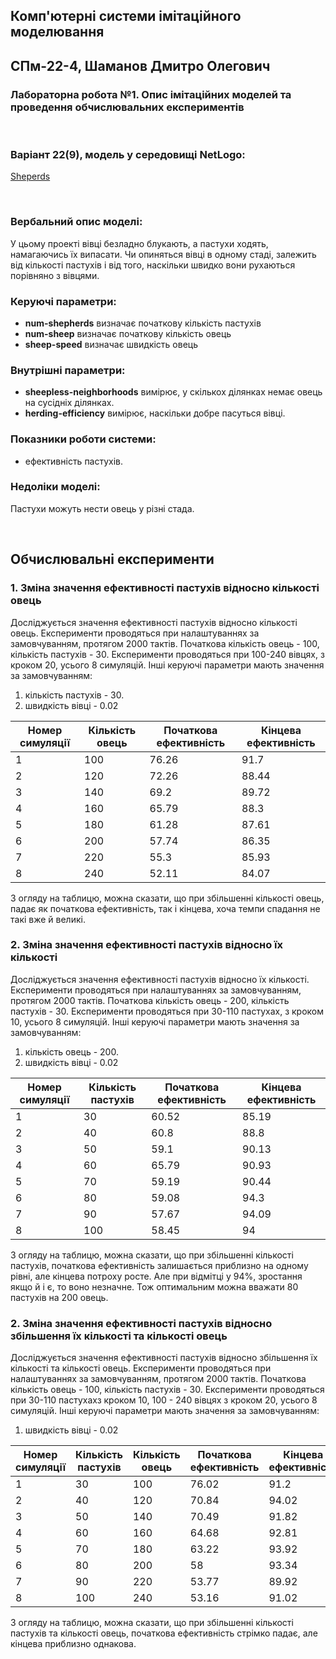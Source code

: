 ## Комп'ютерні системи імітаційного моделювання
## СПм-22-4, **Шаманов Дмитро Олегович**
### Лабораторна робота №**1**. Опис імітаційних моделей та проведення обчислювальних експериментів

<br>

### Варіант 22(9), модель у середовищі NetLogo:
[Sheperds](https://www.netlogoweb.org/launch#http://www.netlogoweb.org/assets/modelslib/Sample%20Models/Biology/Shepherds.nlogo)

<br>

### Вербальний опис моделі:
У цьому проекті вівці безладно блукають, а пастухи ходять, намагаючись їх випасати. Чи опиняться вівці в одному стаді, залежить від кількості пастухів і від того, наскільки швидко вони рухаються порівняно з вівцями.

### Керуючі параметри:
- **num-shepherds** визначає початкову кількість пастухів
- **num-sheep** визначає початкову кількість овець
- **sheep-speed** визначає швидкість овець

### Внутрішні параметри:
- **sheepless-neighborhoods** вимірює, у скількох ділянках немає овець на сусідніх ділянках.
- **herding-efficiency** вимірює, наскільки добре пасуться вівці.

### Показники роботи системи:
- ефективність пастухів.

### Недоліки моделі:
Пастухи можуть нести овець у різні стада.

<br>

## Обчислювальні експерименти

### 1. Зміна значення ефективності пастухів відносно кількості овець
Досліджується значення ефективності пастухів відносно кількості овець.
Експерименти проводяться при налаштуваннях за замовчуванням, протягом 2000 тактів. Початкова кількість овець - 100, кількість пастухів - 30.
Експерименти проводяться при 100-240 вівцях, з кроком 20, усього 8 симуляцій.
Інші керуючі параметри мають значення за замовчуванням:
1. кількість пастухів - 30.
2. швидкість вівці - 0.02

<table>
<thead>
<tr><th>Номер симуляції</th><th>Кількість овець</th><th>Початкова ефективність</th><th>Кінцева ефективність</th></tr>
</thead>
<tbody>
<tr><td>1</td><td>100</td><td>76.26</td><td>91.7</td></tr>
<tr><td>2</td><td>120</td><td>72.26</td><td>88.44</td></tr>
<tr><td>3</td><td>140</td><td>69.2</td><td>89.72</td></tr>
<tr><td>4</td><td>160</td><td>65.79</td><td>88.3</td></tr>
<tr><td>5</td><td>180</td><td>61.28</td><td>87.61</td></tr>
<tr><td>6</td><td>200</td><td>57.74</td><td>86.35</td></tr>
<tr><td>7</td><td>220</td><td>55.3</td><td>85.93</td></tr>
<tr><td>8</td><td>240</td><td>52.11</td><td>84.07</td></tr>
</tbody>
</table>

З огляду на таблицю, можна сказати, що при збільшенні кількості овець, падає як початкова ефективність, так і кінцева, хоча темпи спадання не такі вже й великі. 
### 2. Зміна значення ефективності пастухів відносно їх кількості
Досліджується значення ефективності пастухів відносно їх кількості.
Експерименти проводяться при налаштуваннях за замовчуванням, протягом 2000 тактів. Початкова кількість овець - 200, кількість пастухів - 30.
Експерименти проводяться при 30-110 пастухах, з кроком 10, усього 8 симуляцій.
Інші керуючі параметри мають значення за замовчуванням:
1. кількість овець - 200.
2. швидкість вівці - 0.02

<table>
<thead>
<tr><th>Номер симуляції</th><th>Кількість пастухів</th><th>Початкова ефективність</th><th>Кінцева ефективність</th></tr>
</thead>
<tbody>
<tr><td>1</td><td>30</td><td>60.52</td><td>85.19</td></tr>
<tr><td>2</td><td>40</td><td>60.8</td><td>88.8</td></tr>
<tr><td>3</td><td>50</td><td>59.1</td><td>90.13</td></tr>
<tr><td>4</td><td>60</td><td>65.79</td><td>90.93</td></tr>
<tr><td>5</td><td>70</td><td>59.19</td><td>90.44</td></tr>
<tr><td>6</td><td>80</td><td>59.08</td><td>94.3</td></tr>
<tr><td>7</td><td>90</td><td>57.67</td><td>94.09</td></tr>
<tr><td>8</td><td>100</td><td>58.45</td><td>94</td></tr>
</tbody>
</table>

З огляду на таблицю, можна сказати, що при збільшенні кількості пастухів, початкова ефективність залишається приблизно на одному рівні, але кінцева потроху росте. Але при відмітці у 94%, зростання якщо й і є, то воно незначне. Тож оптимальним можна вважати 80 пастухів на 200 овець.

### 2. Зміна значення ефективності пастухів відносно збільшення їх кількості та кількості овець
Досліджується значення ефективності пастухів відносно збільшення їх кількості та кількості овець.
Експерименти проводяться при налаштуваннях за замовчуванням, протягом 2000 тактів. Початкова кількість овець - 100, кількість пастухів - 30.
Експерименти проводяться при 30-110 пастухахз кроком 10, 100 - 240 вівцях з кроком 20, усього 8 симуляцій.
Інші керуючі параметри мають значення за замовчуванням:
1. швидкість вівці - 0.02

<table>
<thead>
<tr><th>Номер симуляції</th><th>Кількість пастухів</th><th>Кількість овець</th><th>Початкова ефективність</th><th>Кінцева ефективність</th></tr>
</thead>
<tbody>
<tr><td>1</td><td>30</td><td>100</td><td>76.02</td><td>91.2</td></tr>
<tr><td>2</td><td>40</td><td>120</td><td>70.84</td><td>94.02</td></tr>
<tr><td>3</td><td>50</td><td>140</td><td>70.49</td><td>91.82</td></tr>
<tr><td>4</td><td>60</td><td>160</td><td>64.68</td><td>92.81</td></tr>
<tr><td>5</td><td>70</td><td>180</td><td>63.22</td><td>93.92</td></tr>
<tr><td>6</td><td>80</td><td>200</td><td>58</td><td>93.34</td></tr>
<tr><td>7</td><td>90</td><td>220</td><td>53.77</td><td>89.92</td></tr>
<tr><td>8</td><td>100</td><td>240</td><td>53.16</td><td>91.02</td></tr>
</tbody>
</table>

З огляду на таблицю, можна сказати, що при збільшенні кількості пастухів та кількості овець, початкова ефективність стрімко падає, але кінцева приблизно однакова.
